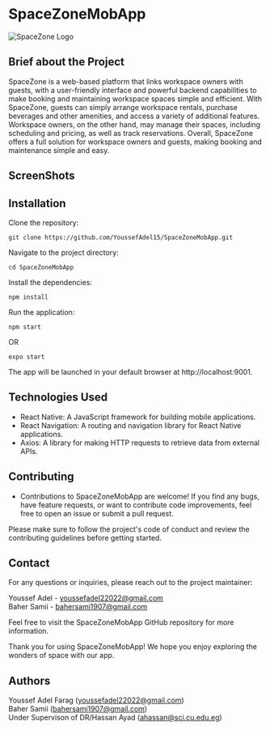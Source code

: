 # SpaceZoneMobApp
![SpaceZone Logo](https://svgur.com/i/tvn.svg)
<br>
## Brief about the Project
SpaceZone is a web-based platform that links workspace owners with guests, with a user-friendly interface and powerful backend capabilities to make booking and maintaining workspace spaces simple and efficient. With SpaceZone, guests can simply arrange workspace rentals, purchase beverages and other amenities, and access a variety of additional features. Workspace owners, on the other hand, may manage their spaces, including scheduling and pricing, as well as track reservations. Overall, SpaceZone offers a full solution for workspace owners and guests, making booking and maintenance simple and easy.

## ScreenShots

## Installation
Clone the repository:
```
git clone https://github.com/YoussefAdel15/SpaceZoneMobApp.git
```
Navigate to the project directory:
```
cd SpaceZoneMobApp
```
Install the dependencies:
```
npm install
```
Run the application:
```
npm start
```
OR
```
expo start
```

The app will be launched in your default browser at http://localhost:9001.

## Technologies Used
- React Native: A JavaScript framework for building mobile applications.
- React Navigation: A routing and navigation library for React Native applications.
- Axios: A library for making HTTP requests to retrieve data from external APIs.

## Contributing
- Contributions to SpaceZoneMobApp are welcome! If you find any bugs, have feature requests, or want to contribute code improvements, feel free to open an issue or submit a pull request.<br>

Please make sure to follow the project's code of conduct and review the contributing guidelines before getting started.<br>

## Contact
For any questions or inquiries, please reach out to the project maintainer:<br>

Youssef Adel - youssefadel22022@gmail.com<br>
Baher Samii - bahersami1907@gmail.com<br>

Feel free to visit the SpaceZoneMobApp GitHub repository for more information.<br>

Thank you for using SpaceZoneMobApp! We hope you enjoy exploring the wonders of space with our app.

## Authors
Youssef Adel Farag (youssefadel22022@gmail.com) <br> Baher Samii (bahersami1907@gmail.com) <br> Under Supervison of DR/Hassan Ayad (ahassan@sci.cu.edu.eg)

